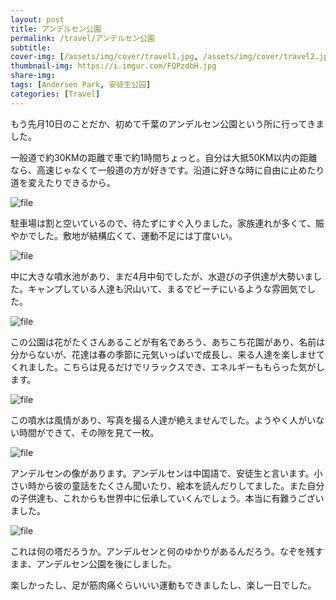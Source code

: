 ```yaml
---
layout: post
title: アンデルセン公園
permalink: /travel/アンデルセン公園
subtitle: 
cover-img: [/assets/img/cover/travel1.jpg, /assets/img/cover/travel2.jpg, /assets/img/cover/travel3.jpg]
thumbnail-img: https://i.imgur.com/FQPzdbH.jpg
share-img:
tags: [Andersen Park, 安徒生公园]
categories: [Travel]
---
```


もう先月10日のことだか、初めて千葉のアンデルセン公園という所に行ってきました。

一般道で約30KMの距離で車で約1時間ちょっと。自分は大抵50KM以内の距離なら、高速じゃなくて一般道の方が好きです。沿道に好きな時に自由に止めたり道を変えたりできるから。

![file](https://i.imgur.com/FQPzdbH.jpg)

駐車場は割と空いているので、待たずにすぐ入りました。家族連れが多くて、賑やかでした。敷地が結構広くて、運動不足には丁度いい。

![file](https://i.imgur.com/E0mPjNt.jpg)

中に大きな噴水池があり、まだ4月中旬でしたが、水遊びの子供達が大勢いました。キャンプしている人達も沢山いて、まるでビーチにいるような雰囲気でした。

![file](https://i.imgur.com/SFndkM7.png)

この公園は花がたくさんあるこどが有名であろう、あちこち花園があり、名前は分からないが、花達は春の季節に元気いっぱいで成長し、来る人達を楽しませてくれました。こちらは見るだけでリラックスでき、エネルギーももらった気がします。

![file](https://i.imgur.com/f3MLlmX.jpg)

この噴水は風情があり、写真を撮る人達が絶えませんでした。ようやく人がいない時間ができて、その隙を見て一枚。

![file](https://i.imgur.com/zhvqQuk.png)

アンデルセンの像があります。アンデルセンは中国語で、安徒生と言います。小さい時から彼の童話をたくさん聞いたり、絵本を読んだりしてました。また自分の子供達も、これからも世界中に伝承していくんでしょう。本当に有難うございました。

![file](https://i.imgur.com/wmEcCPJ.png)

これは何の塔だろうか。アンデルセンと何のゆかりがあるんだろう。なぞを残すまま、アンデルセン公園を後にしました。

楽しかったし、足が筋肉痛ぐらいいい運動もできましたし、楽し一日でした。

